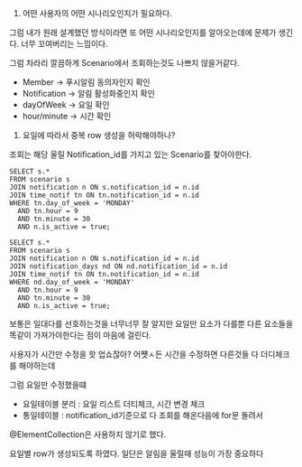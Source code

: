 1. 어떤 사용자의 어떤 시나리오인지가 필요하다.

그럼 내가 원래 설계했던 방식이라면 또 어떤 시나리오인지를 알아오는데에 문제가 생긴다.
너무 꼬여버리는 느낌이다.

그럼 차라리 깔끔하게 Scenario에서 조회하는것도 나쁘지 않을거같다.


- Member -> 푸시알림 동의자인지 확인
- Notification -> 알림 활성화중인지 확인
- dayOfWeek -> 요일 확인
- hour/minute -> 시간 확인

1. 요일에 따라서 중복 row 생성을 허락해야하나?

조회는 해당 울릴 Notification_id를 가지고 있는 Scenario를 찾아야한다.

```
SELECT s.*
FROM scenario s
JOIN notification n ON s.notification_id = n.id
JOIN time_notif tn ON tn.notification_id = n.id
WHERE tn.day_of_week = 'MONDAY'
  AND tn.hour = 9
  AND tn.minute = 30
  AND n.is_active = true;

```

```
SELECT s.*
FROM scenario s
JOIN notification n ON s.notification_id = n.id
JOIN notification_days nd ON nd.notification_id = n.id
JOIN time_notif tn ON tn.notification_id = n.id
WHERE nd.day_of_week = 'MONDAY'
  AND tn.hour = 9
  AND tn.minute = 30
  AND n.is_active = true;

```


보통은 일대다를 선호하는것을 너무너무 잘 알지만
요일만 요소가 다를뿐 다른 요소들을 똑같이 가져가야한다는 점이 마음에 걸린다.

사용자가 시간만 수정을 핫 업쇼잖아?
어쩃ㅅ든 시간을 수정하면 다른것들 다 더디체크를 해야하는데

그럼 요일만 수정했을떄
- 요일테이블 분리 : 요일 리스트 더티체크, 시간 변경 체크
- 통일테이블 : notification_id기준으로 다 조회를 해온다음에 for문 돌려서 

@ElementCollection은 사용하지 않기로 했다.

요일별 row가 생성되도록 하였다.
일단은 알림을 울릴때 성능이 가장 중요하다